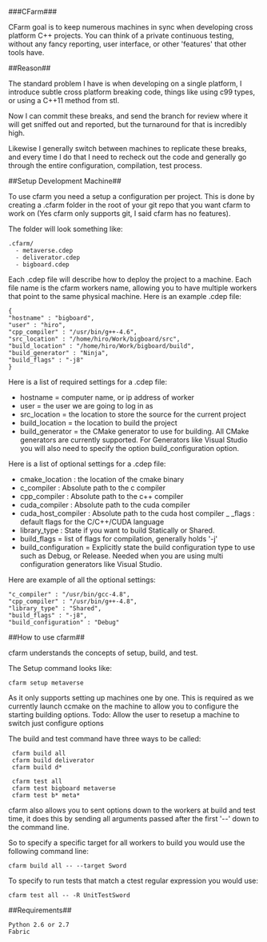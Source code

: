 ###CFarm###

CFarm goal is to keep numerous machines in sync when developing cross platform
C++ projects. You can think of a private continuous testing, without any fancy
reporting, user interface, or other 'features' that other tools have.


##Reason##

The standard problem I have is when developing on a single platform,
I introduce subtle cross platform breaking code, things like using
c99 types, or using a C++11 method from stl.

Now I can commit these breaks, and send the branch for review where
it will get sniffed out and reported, but the turnaround for that is
incredibly high.

Likewise I generally switch between machines to replicate these breaks,
and every time I do that I need to recheck out the code and generally go
through the entire configuration, compilation, test process.


##Setup Development Machine##

To use cfarm you need a setup a configuration per project. This is
done by creating a .cfarm folder in the root of your git repo that
you want cfarm to work on (Yes cfarm only supports git, I said cfarm
has no features).

The folder will look something like:
```
.cfarm/
  - metaverse.cdep
  - deliverator.cdep
  - bigboard.cdep
```

Each .cdep file will describe how to deploy the project to a machine.
Each file name is the cfarm workers name, allowing you to have multiple workers
that point to the same physical machine. Here is an example .cdep file:

```
{
"hostname" : "bigboard",
"user" : "hiro",
"cpp_compiler" : "/usr/bin/g++-4.6",
"src_location" : "/home/hiro/Work/bigboard/src",
"build_location" : "/home/hiro/Work/bigboard/build",
"build_generator" : "Ninja",
"build_flags" : "-j8"
}
```

Here is a list of required settings for a .cdep file:
- hostname = computer name, or ip address of worker
- user = the user we are going to log in as
- src_location = the location to store the source for the current project
- build_location = the location to build the project
- build_generator = the CMake generator to use for building.
All CMake generators are currently supported. For Generators like Visual Studio
you will also need to specify the option build_configuration option.

Here is a list of optional settings for a .cdep file:
- cmake_location : the location of the cmake binary
- c_compiler : Absolute path to the c compiler
- cpp_compiler : Absolute path to the c++ compiler
- cuda_compiler : Absolute path to the cuda compiler
- cuda_host_compiler : Absolute path to the cuda host compiler
_ <lang>_flags : default flags for the C/C++/CUDA language
- library_type : State if you want to build Statically or Shared.
- build_flags = list of flags for compilation, generally holds '-j<N>'
- build_configuration = Explicitly state the build configuration type
to use such as Debug, or Release. Needed when you are using multi
configuration generators like Visual Studio.

Here are example of all the optional settings:

  ```
  "c_compiler" : "/usr/bin/gcc-4.8",
  "cpp_compiler" : "/usr/bin/g++-4.8",
  "library_type" : "Shared",
  "build_flags" : "-j8",
  "build_configuration" : "Debug"
  ```

##How to use cfarm##

cfarm understands the concepts of setup, build, and test.

The Setup command looks like:

```
cfarm setup metaverse
```

As it only supports setting up machines one by one. This is required as we
currently launch ccmake on the machine to allow you to configure the starting
building options. Todo: Allow the user to resetup a machine to switch just
configure options

The build and test command have three ways to be called:

```
 cfarm build all
 cfarm build deliverator
 cfarm build d*

 cfarm test all
 cfarm test bigboard metaverse
 cfarm test b* meta*

```

cfarm also allows you to sent options down to the workers at build
and test time, it does this by sending all arguments passed after the
first '--' down to the command line.

So to specify a specific target for all workers to build you would use the
following command line:

```
cfarm build all -- --target Sword
```

To specify to run tests that match a ctest regular expression you would
use:

```
cfarm test all -- -R UnitTestSword
```

##Requirements##

```
Python 2.6 or 2.7
Fabric
```



